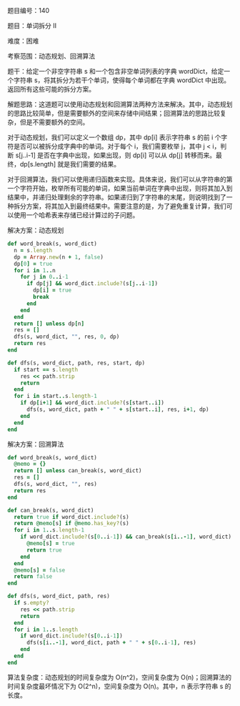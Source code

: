 题目编号：140

题目：单词拆分 II

难度：困难

考察范围：动态规划、回溯算法

题干：给定一个非空字符串 s 和一个包含非空单词列表的字典 wordDict，给定一个字符串 s，将其拆分为若干个单词，使得每个单词都在字典 wordDict 中出现。返回所有这些可能的拆分方案。

解题思路：这道题可以使用动态规划和回溯算法两种方法来解决。其中，动态规划的思路比较简单，但是需要额外的空间来存储中间结果；回溯算法的思路比较复杂，但是不需要额外的空间。

对于动态规划，我们可以定义一个数组 dp，其中 dp[i] 表示字符串 s 的前 i 个字符是否可以被拆分成字典中的单词。对于每个 i，我们需要枚举 j，其中 j < i，判断 s[j..i-1] 是否在字典中出现，如果出现，则 dp[i] 可以从 dp[j] 转移而来。最终，dp[s.length] 就是我们需要的结果。

对于回溯算法，我们可以使用递归函数来实现。具体来说，我们可以从字符串的第一个字符开始，枚举所有可能的单词，如果当前单词在字典中出现，则将其加入到结果中，并递归处理剩余的字符串。如果递归到了字符串的末尾，则说明找到了一种拆分方案，将其加入到最终结果中。需要注意的是，为了避免重复计算，我们可以使用一个哈希表来存储已经计算过的子问题。

解决方案：动态规划

```ruby
def word_break(s, word_dict)
  n = s.length
  dp = Array.new(n + 1, false)
  dp[0] = true
  for i in 1..n
    for j in 0..i-1
      if dp[j] && word_dict.include?(s[j..i-1])
        dp[i] = true
        break
      end
    end
  end
  return [] unless dp[n]
  res = []
  dfs(s, word_dict, "", res, 0, dp)
  return res
end

def dfs(s, word_dict, path, res, start, dp)
  if start == s.length
    res << path.strip
    return
  end
  for i in start..s.length-1
    if dp[i+1] && word_dict.include?(s[start..i])
      dfs(s, word_dict, path + " " + s[start..i], res, i+1, dp)
    end
  end
end
```

解决方案：回溯算法

```ruby
def word_break(s, word_dict)
  @memo = {}
  return [] unless can_break(s, word_dict)
  res = []
  dfs(s, word_dict, "", res)
  return res
end

def can_break(s, word_dict)
  return true if word_dict.include?(s)
  return @memo[s] if @memo.has_key?(s)
  for i in 1..s.length-1
    if word_dict.include?(s[0..i-1]) && can_break(s[i..-1], word_dict)
      @memo[s] = true
      return true
    end
  end
  @memo[s] = false
  return false
end

def dfs(s, word_dict, path, res)
  if s.empty?
    res << path.strip
    return
  end
  for i in 1..s.length
    if word_dict.include?(s[0..i-1])
      dfs(s[i..-1], word_dict, path + " " + s[0..i-1], res)
    end
  end
end
```

算法复杂度：动态规划的时间复杂度为 O(n^2)，空间复杂度为 O(n)；回溯算法的时间复杂度最坏情况下为 O(2^n)，空间复杂度为 O(n)。其中，n 表示字符串 s 的长度。